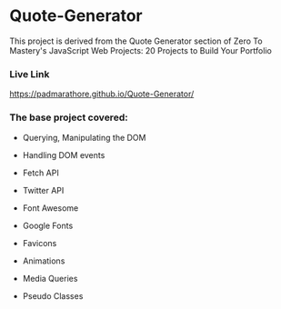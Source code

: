 # Quote-Generator
This project is derived from the Quote Generator section of Zero To Mastery's JavaScript Web Projects: 20 Projects to Build Your Portfolio

### Live Link

https://padmarathore.github.io/Quote-Generator/


### The base project covered:

- Querying, Manipulating the DOM

- Handling DOM events

- Fetch API

- Twitter API

- Font Awesome

- Google Fonts

- Favicons

- Animations

- Media Queries

- Pseudo Classes


